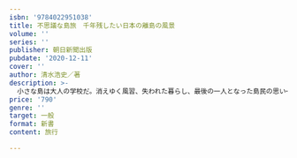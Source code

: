 ```yaml
---
isbn: '9784022951038'
title: 不思議な島旅　千年残したい日本の離島の風景
volume: ''
series: ''
publisher: 朝日新聞出版
pubdate: '2020-12-11'
cover: ''
author: 清水浩史／著
description: >-
  小さな島は大人の学校だ。消えゆく風習、失われた暮らし、最後の一人となった島民の思い──大反響書籍『秘島図鑑』（河出書房新社）の著者が日本全国の離島をたずね、利他的精神、死者とともに生きる知恵など、失われた幸せの原風景を発見する。
price: '790'
genre: ''
target: 一般
format: 新書
content: 旅行

---
```


